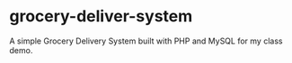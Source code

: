 # grocery-deliver-system
A simple Grocery Delivery System built with PHP and MySQL for my class demo.
